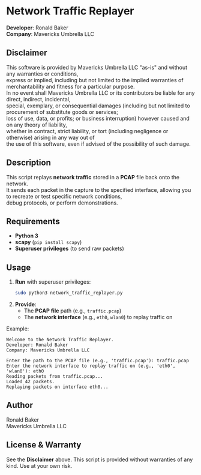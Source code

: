 # Network Traffic Replayer

**Developer**: Ronald Baker  
**Company**: Mavericks Umbrella LLC  

## Disclaimer

This software is provided by Mavericks Umbrella LLC "as-is" and without any warranties or conditions,  
express or implied, including but not limited to the implied warranties of merchantability and fitness for a particular purpose.  
In no event shall Mavericks Umbrella LLC or its contributors be liable for any direct, indirect, incidental,  
special, exemplary, or consequential damages (including but not limited to procurement of substitute goods or services;  
loss of use, data, or profits; or business interruption) however caused and on any theory of liability,  
whether in contract, strict liability, or tort (including negligence or otherwise) arising in any way out of  
the use of this software, even if advised of the possibility of such damage.

## Description

This script replays **network traffic** stored in a **PCAP** file back onto the network.  
It sends each packet in the capture to the specified interface, allowing you to recreate or test specific network conditions,  
debug protocols, or perform demonstrations.

## Requirements

- **Python 3**  
- **scapy** (`pip install scapy`)  
- **Superuser privileges** (to send raw packets)

## Usage

1. **Run** with superuser privileges:
   ```bash
   sudo python3 network_traffic_replayer.py
   ```
2. **Provide**:
   - The **PCAP file** path (e.g., `traffic.pcap`)
   - The **network interface** (e.g., `eth0`, `wlan0`) to replay traffic on

Example:
```
Welcome to the Network Traffic Replayer.
Developer: Ronald Baker
Company: Mavericks Umbrella LLC

Enter the path to the PCAP file (e.g., 'traffic.pcap'): traffic.pcap
Enter the network interface to replay traffic on (e.g., 'eth0', 'wlan0'): eth0
Reading packets from traffic.pcap...
Loaded 42 packets.
Replaying packets on interface eth0...
```

## Author

Ronald Baker  
Mavericks Umbrella LLC

## License & Warranty

See the **Disclaimer** above. This script is provided without warranties of any kind. Use at your own risk.
```